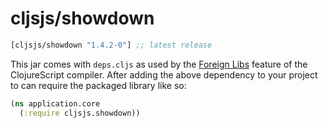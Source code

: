 # cljsjs/showdown

[](dependency)
```clojure
[cljsjs/showdown "1.4.2-0"] ;; latest release
```
[](/dependency)

This jar comes with `deps.cljs` as used by the [Foreign Libs][flibs] feature
of the ClojureScript compiler. After adding the above dependency to your project
to can require the packaged library like so:

```clojure
(ns application.core
  (:require cljsjs.showdown))
```

[flibs]: https://github.com/clojure/clojurescript/wiki/Packaging-Foreign-Dependencies
